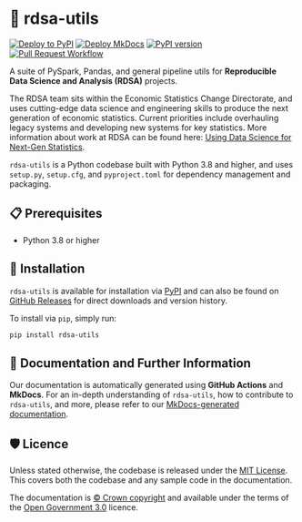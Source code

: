 # 🧰 rdsa-utils 

[![Deploy to PyPI](https://github.com/ONSdigital/rdsa-utils/actions/workflows/deploy_pypi.yaml/badge.svg?branch=main)](https://github.com/ONSdigital/rdsa-utils/actions/workflows/deploy_pypi.yaml)
[![Deploy MkDocs](https://github.com/ONSdigital/rdsa-utils/actions/workflows/deploy_mkdocs.yaml/badge.svg?branch=main)](https://github.com/ONSdigital/rdsa-utils/actions/workflows/deploy_mkdocs.yaml)
[![PyPI version](https://badge.fury.io/py/rdsa-utils.svg)](https://pypi.org/project/rdsa-utils/)
[![Pull Request Workflow](https://github.com/ONSdigital/rdsa-utils/actions/workflows/pull_request_workflow.yaml/badge.svg?branch=main)](https://github.com/ONSdigital/rdsa-utils/actions/workflows/pull_request_workflow.yaml)

A suite of PySpark, Pandas, and general pipeline utils for **Reproducible Data Science and Analysis (RDSA)** projects.

The RDSA team sits within the Economic Statistics Change Directorate, and uses cutting-edge data science and engineering skills to produce the next generation of economic statistics. Current priorities include overhauling legacy systems and developing new systems for key statistics. More information about work at RDSA can be found here: [Using Data Science for Next-Gen Statistics](https://dataingovernment.blog.gov.uk/2023/02/14/using-data-science-for-next-gen-statistics/).

`rdsa-utils` is a Python codebase built with Python 3.8 and higher, and uses `setup.py`, `setup.cfg`, and `pyproject.toml` for dependency management and packaging.

## 📋 Prerequisites 

- Python 3.8 or higher

## 💾 Installation 

`rdsa-utils` is available for installation via [PyPI](https://pypi.org/project/rdsa-utils/) and can also be found on [GitHub Releases](https://github.com/ONSdigital/rdsa-utils/releases) for direct downloads and version history.

To install via `pip`, simply run:

```bash
pip install rdsa-utils
```

## 📖 Documentation and Further Information 

Our documentation is automatically generated using **GitHub Actions** and **MkDocs**. For an in-depth understanding of `rdsa-utils`, how to contribute to `rdsa-utils`, and more, please refer to our [MkDocs-generated documentation](https://onsdigital.github.io/rdsa-utils/).

## 🛡️ Licence

Unless stated otherwise, the codebase is released under the [MIT License][mit].
This covers both the codebase and any sample code in the documentation.

The documentation is [© Crown copyright][copyright] and available under the terms of the [Open Government 3.0][ogl] licence.

[mit]: LICENSE
[copyright]: http://www.nationalarchives.gov.uk/information-management/re-using-public-sector-information/uk-government-licensing-framework/crown-copyright/
[ogl]: http://www.nationalarchives.gov.uk/doc/open-government-licence/version/3/
